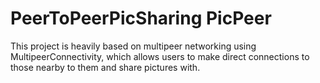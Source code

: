 # PeerToPeerPicSharing PicPeer
This project is heavily based on multipeer networking using MultipeerConnectivity, which allows users to make direct connections to those nearby to them and share pictures with. 
